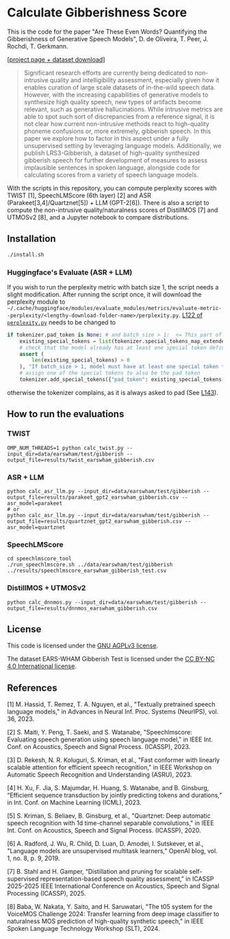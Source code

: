 # Calculate Gibberishness Score

This is the code for the paper "Are These Even Words? Quantifying the Gibberishness of Generative Speech Models", D. de Oliveira, T. Peer, J. Rochdi, T. Gerkmann.

[[project page + dataset download]](https://uhh.de/inf-sp-gibberish)

> Significant research efforts are currently being dedicated to non-intrusive quality and intelligibility assessment, especially given how it enables curation of large scale datasets of in-the-wild speech data. However, with the increasing capabilities of generative models to synthesize high quality speech, new types of artifacts become relevant, such as generative hallucinations. While intrusive metrics are able to spot such sort of discrepancies from a reference signal, it is not clear how current non-intrusive methods react to high-quality phoneme confusions or, more extremely, gibberish speech. In this paper we explore how to factor in this aspect under a fully unsupervised setting by leveraging language models. Additionally, we publish LRS3-Gibberish, a dataset of high-quality synthesized gibberish speech for further development of measures to assess implausible sentences in spoken language, alongside code for calculating scores from a variety of speech language models.

With the scripts in this repository, you can compute perplexity scores with TWIST [1], SpeechLMScore (6th layer) [2] and ASR (Parakeet[3,4]/Quartznet[5]) + LLM (GPT-2[6]).
There is also a script to compute the non-intrusive quality/naturalness scores of DistillMOS [7] and UTMOSv2 [8], and a Jupyter notebook to compare distributions.

## Installation

```bash
./install.sh
```

### Huggingface's Evaluate (ASR + LLM)

If you wish to run the perplexity metric with batch size 1, the script needs a slight modification. After running the script once, it will download the perplexity module to `~/.cache/huggingface/modules/evaluate_modules/metrics/evaluate-metric--perplexity/<lengthy-download-folder-name>/perplexity.py`. [L122 of `perplexity.py`](https://github.com/huggingface/evaluate/blob/b3820eb820702611cd0c2247743d764f2a7fe916/metrics/perplexity/perplexity.py#L122) needs to be changed to

```python
if tokenizer.pad_token is None: # and batch_size > 1:  <= This part of the condition needs to be commented out
    existing_special_tokens = list(tokenizer.special_tokens_map_extended.values())
    # check that the model already has at least one special token defined
    assert (
        len(existing_special_tokens) > 0
    ), "If batch_size > 1, model must have at least one special token to use for padding. Please use a different model or set batch_size=1."
    # assign one of the special tokens to also be the pad token
    tokenizer.add_special_tokens({"pad_token": existing_special_tokens[0]})
```
otherwise the tokenizer complains, as it is always asked to pad (See [L143](https://github.com/huggingface/evaluate/blob/b3820eb820702611cd0c2247743d764f2a7fe916/metrics/perplexity/perplexity.py#L143)).

## How to run the evaluations

### TWIST

```
OMP_NUM_THREADS=1 python calc_twist.py --input_dir=data/earswham/test/gibberish --output_file=results/twist_earswham_gibberish.csv
```

### ASR + LLM

```
python calc_asr_llm.py --input_dir=data/earswham/test/gibberish --output_file=results/parakeet_gpt2_earswham_gibberish.csv --asr_model=parakeet
# or
python calc_asr_llm.py --input_dir=data/earswham/test/gibberish --output_file=results/quartznet_gpt2_earswham_gibberish.csv --asr_model=quartznet
```

### SpeechLMScore

```
cd speechlmscore_tool
./run_speechlmscore.sh ../data/earswham/test/gibberish ../results/speechlmscore_earswham_gibberish_test.csv
```

### DistillMOS + UTMOSv2

```
python calc_dnnmos.py --input_dir=data/earswham/test/gibberish --output_file=results/dnnmos_earswham_gibberish.csv
```

## License

This code is licensed under the [GNU AGPLv3 license](https://spdx.org/licenses/AGPL-3.0-or-later.html).

The dataset EARS-WHAM Gibberish Test is licensed under the [CC BY-NC 4.0 International license](https://www.creativecommons.org/licenses/by-nc/4.0/legalcode.en).

## References

[1] M. Hassid, T. Remez, T. A. Nguyen, et al., "Textually pretrained speech language models," in Advances in Neural Inf. Proc. Systems (NeurIPS), vol. 36, 2023.

[2] S. Maiti, Y. Peng, T. Saeki, and S. Watanabe, "Speechlmscore: Evaluating speech generation using speech language model," in IEEE Int. Conf. on Acoustics, Speech and Signal Process. (ICASSP), 2023.

[3] D. Rekesh, N. R. Koluguri, S. Kriman, et al., "Fast conformer with linearly scalable attention for efficient speech recognition," in IEEE Workshop on Automatic Speech Recognition and Understanding (ASRU), 2023.

[4] H. Xu, F. Jia, S. Majumdar, H. Huang, S. Watanabe, and B. Ginsburg, “Efficient sequence transduction by jointly predicting tokens and durations,” in Int. Conf. on Machine Learning (ICML), 2023.

[5] S. Kriman, S. Beliaev, B. Ginsburg, et al., "Quartznet: Deep automatic speech recognition with 1d time-channel separable convolutions," in IEEE Int. Conf. on Acoustics, Speech and Signal Process. (ICASSP), 2020.

[6] A. Radford, J. Wu, R. Child, D. Luan, D. Amodei, I. Sutskever, et al., "Language models are unsupervised multitask learners," OpenAI blog, vol. 1, no. 8, p. 9, 2019.

[7] B. Stahl and H. Gamper, “Distillation and pruning for scalable self-supervised representation-based speech quality assessment,” in ICASSP 2025-2025 IEEE International Conference on Acoustics, Speech and Signal Processing (ICASSP), 2025.

[8] Baba, W. Nakata, Y. Saito, and H. Saruwatari, "The t05 system for the VoiceMOS Challenge 2024: Transfer learning from deep image classifier to naturalness MOS prediction of high-quality synthetic speech," in IEEE Spoken Language Technology Workshop (SLT), 2024.
